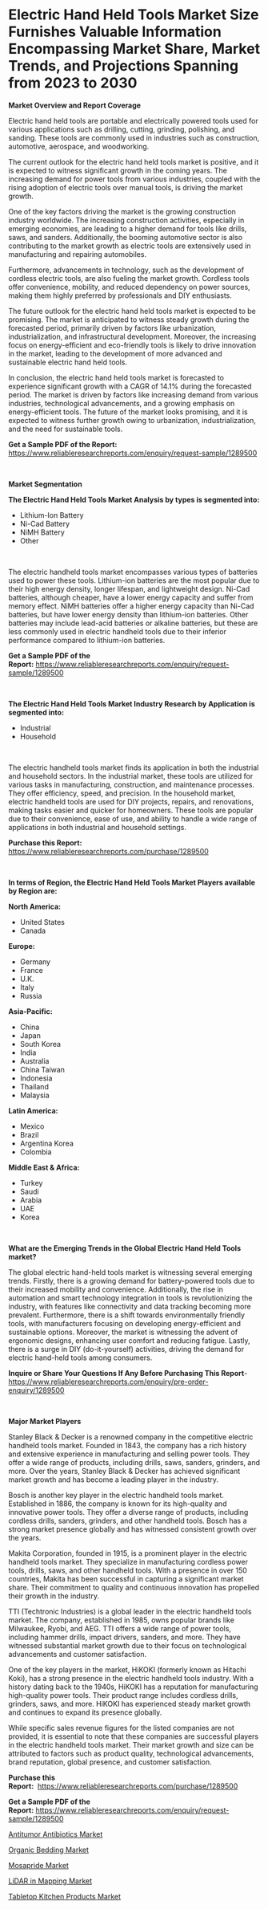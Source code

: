 <p><h1>Electric Hand Held Tools Market Size Furnishes Valuable Information Encompassing Market Share, Market Trends, and Projections Spanning from 2023 to 2030</h1></p><p><strong>Market Overview and Report Coverage</strong></p>
<p><p>Electric hand held tools are portable and electrically powered tools used for various applications such as drilling, cutting, grinding, polishing, and sanding. These tools are commonly used in industries such as construction, automotive, aerospace, and woodworking.</p><p>The current outlook for the electric hand held tools market is positive, and it is expected to witness significant growth in the coming years. The increasing demand for power tools from various industries, coupled with the rising adoption of electric tools over manual tools, is driving the market growth.</p><p>One of the key factors driving the market is the growing construction industry worldwide. The increasing construction activities, especially in emerging economies, are leading to a higher demand for tools like drills, saws, and sanders. Additionally, the booming automotive sector is also contributing to the market growth as electric tools are extensively used in manufacturing and repairing automobiles.</p><p>Furthermore, advancements in technology, such as the development of cordless electric tools, are also fueling the market growth. Cordless tools offer convenience, mobility, and reduced dependency on power sources, making them highly preferred by professionals and DIY enthusiasts.</p><p>The future outlook for the electric hand held tools market is expected to be promising. The market is anticipated to witness steady growth during the forecasted period, primarily driven by factors like urbanization, industrialization, and infrastructural development. Moreover, the increasing focus on energy-efficient and eco-friendly tools is likely to drive innovation in the market, leading to the development of more advanced and sustainable electric hand held tools.</p><p>In conclusion, the electric hand held tools market is forecasted to experience significant growth with a CAGR of 14.1% during the forecasted period. The market is driven by factors like increasing demand from various industries, technological advancements, and a growing emphasis on energy-efficient tools. The future of the market looks promising, and it is expected to witness further growth owing to urbanization, industrialization, and the need for sustainable tools.</p></p>
<p><strong>Get a Sample PDF of the Report:</strong> <a href="https://www.reliableresearchreports.com/enquiry/request-sample/1289500">https://www.reliableresearchreports.com/enquiry/request-sample/1289500</a></p>
<p>&nbsp;</p>
<p><strong>Market Segmentation</strong></p>
<p><strong>The Electric Hand Held Tools Market Analysis by types is segmented into:</strong></p>
<p><ul><li>Lithium-Ion Battery</li><li>Ni-Cad Battery</li><li>NiMH Battery</li><li>Other</li></ul></p>
<p>&nbsp;</p>
<p><p>The electric handheld tools market encompasses various types of batteries used to power these tools. Lithium-ion batteries are the most popular due to their high energy density, longer lifespan, and lightweight design. Ni-Cad batteries, although cheaper, have a lower energy capacity and suffer from memory effect. NiMH batteries offer a higher energy capacity than Ni-Cad batteries, but have lower energy density than lithium-ion batteries. Other batteries may include lead-acid batteries or alkaline batteries, but these are less commonly used in electric handheld tools due to their inferior performance compared to lithium-ion batteries.</p></p>
<p><strong>Get a Sample PDF of the Report:</strong>&nbsp;<a href="https://www.reliableresearchreports.com/enquiry/request-sample/1289500">https://www.reliableresearchreports.com/enquiry/request-sample/1289500</a></p>
<p>&nbsp;</p>
<p><strong>The Electric Hand Held Tools Market Industry Research by Application is segmented into:</strong></p>
<p><ul><li>Industrial</li><li>Household</li></ul></p>
<p>&nbsp;</p>
<p><p>The electric handheld tools market finds its application in both the industrial and household sectors. In the industrial market, these tools are utilized for various tasks in manufacturing, construction, and maintenance processes. They offer efficiency, speed, and precision. In the household market, electric handheld tools are used for DIY projects, repairs, and renovations, making tasks easier and quicker for homeowners. These tools are popular due to their convenience, ease of use, and ability to handle a wide range of applications in both industrial and household settings.</p></p>
<p><strong>Purchase this Report:</strong>&nbsp; <a href="https://www.reliableresearchreports.com/purchase/1289500">https://www.reliableresearchreports.com/purchase/1289500</a></p>
<p>&nbsp;</p>
<p><strong>In terms of Region, the Electric Hand Held Tools Market Players available by Region are:</strong></p>
<p>
    <p> <strong> North America: </strong>
        <ul>
            <li>United States</li>
            <li>Canada</li>
        </ul>
        </p> 
    <p> <strong> Europe: </strong>
        <ul>
            <li>Germany</li>
            <li>France</li>
            <li>U.K.</li>
            <li>Italy</li>
            <li>Russia</li>
        </ul>
        </p> 
    <p> <strong> Asia-Pacific: </strong>
        <ul>
            <li>China</li>
            <li>Japan</li>
            <li>South Korea</li>
            <li>India</li>
            <li>Australia</li>
            <li>China Taiwan</li>
            <li>Indonesia</li>
            <li>Thailand</li>
            <li>Malaysia</li>
        </ul>
        </p> 
    <p> <strong> Latin America: </strong>
        <ul>
            <li>Mexico</li>
            <li>Brazil</li>
            <li>Argentina Korea</li>
            <li>Colombia</li>
        </ul>
        </p> 
    <p> <strong> Middle East & Africa: </strong>
        <ul>
            <li>Turkey</li>
            <li>Saudi</li>
            <li>Arabia</li>
            <li>UAE</li>
            <li>Korea</li>
        </ul>
    </p>
    </p>
<p>&nbsp;</p>
<p><strong>What are the Emerging Trends in the Global Electric Hand Held Tools market?</strong></p>
<p><p>The global electric hand-held tools market is witnessing several emerging trends. Firstly, there is a growing demand for battery-powered tools due to their increased mobility and convenience. Additionally, the rise in automation and smart technology integration in tools is revolutionizing the industry, with features like connectivity and data tracking becoming more prevalent. Furthermore, there is a shift towards environmentally friendly tools, with manufacturers focusing on developing energy-efficient and sustainable options. Moreover, the market is witnessing the advent of ergonomic designs, enhancing user comfort and reducing fatigue. Lastly, there is a surge in DIY (do-it-yourself) activities, driving the demand for electric hand-held tools among consumers.</p></p>
<p><strong>Inquire or Share Your Questions If Any Before Purchasing This Report</strong>- <a href="https://www.reliableresearchreports.com/enquiry/pre-order-enquiry/1289500">https://www.reliableresearchreports.com/enquiry/pre-order-enquiry/1289500</a></p>
<p>&nbsp;</p>
<p><strong>Major Market Players</strong></p>
<p><p>Stanley Black & Decker is a renowned company in the competitive electric handheld tools market. Founded in 1843, the company has a rich history and extensive experience in manufacturing and selling power tools. They offer a wide range of products, including drills, saws, sanders, grinders, and more. Over the years, Stanley Black & Decker has achieved significant market growth and has become a leading player in the industry.</p><p>Bosch is another key player in the electric handheld tools market. Established in 1886, the company is known for its high-quality and innovative power tools. They offer a diverse range of products, including cordless drills, sanders, grinders, and other handheld tools. Bosch has a strong market presence globally and has witnessed consistent growth over the years.</p><p>Makita Corporation, founded in 1915, is a prominent player in the electric handheld tools market. They specialize in manufacturing cordless power tools, drills, saws, and other handheld tools. With a presence in over 150 countries, Makita has been successful in capturing a significant market share. Their commitment to quality and continuous innovation has propelled their growth in the industry.</p><p>TTI (Techtronic Industries) is a global leader in the electric handheld tools market. The company, established in 1985, owns popular brands like Milwaukee, Ryobi, and AEG. TTI offers a wide range of power tools, including hammer drills, impact drivers, sanders, and more. They have witnessed substantial market growth due to their focus on technological advancements and customer satisfaction.</p><p>One of the key players in the market, HiKOKI (formerly known as Hitachi Koki), has a strong presence in the electric handheld tools industry. With a history dating back to the 1940s, HiKOKI has a reputation for manufacturing high-quality power tools. Their product range includes cordless drills, grinders, saws, and more. HiKOKI has experienced steady market growth and continues to expand its presence globally.</p><p>While specific sales revenue figures for the listed companies are not provided, it is essential to note that these companies are successful players in the electric handheld tools market. Their market growth and size can be attributed to factors such as product quality, technological advancements, brand reputation, global presence, and customer satisfaction.</p></p>
<p><strong>Purchase this Report:</strong>&nbsp;&nbsp;<a href="https://www.reliableresearchreports.com/purchase/1289500">https://www.reliableresearchreports.com/purchase/1289500</a></p>
<p></p>
<p><strong>Get a Sample PDF of the Report:</strong>&nbsp;<a href="https://www.reliableresearchreports.com/enquiry/request-sample/1289500">https://www.reliableresearchreports.com/enquiry/request-sample/1289500</a></p>
<p><p><a href="https://github.com/provorikovar/Market-Research-Report-List-1/blob/main/antitumor-antibiotics-market.md">Antitumor Antibiotics Market</a></p><p><a href="https://www.linkedin.com/pulse/decoding-organic-bedding-market-deep-dive-latest-trends-7ln5e/">Organic Bedding Market</a></p><p><a href="https://github.com/kipkeeva/Market-Research-Report-List-1/blob/main/mosapride-market.md">Mosapride Market</a></p><p><a href="https://medium.com/@melissaarnold2022/lidar-in-mapping-market-comprehensive-assessment-by-type-application-and-geography-4f417c777577">LiDAR in Mapping Market</a></p><p><a href="https://www.linkedin.com/pulse/decoding-tabletop-kitchen-products-market-deep-dive-latest-auxse/">Tabletop Kitchen Products Market</a></p></p>